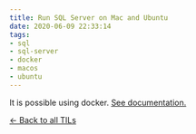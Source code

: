 ```yaml
---
title: Run SQL Server on Mac and Ubuntu
date: 2020-06-09 22:33:14
tags:
- sql
- sql-server
- docker
- macos
- ubuntu
---
```


It is possible using docker. [See documentation.](https://docs.microsoft.com/en-us/sql/linux/quickstart-install-connect-docker?view=sql-server-ver15&pivots=cs1-bash)

[<- Back to all TILs](../../../05/19/til/)